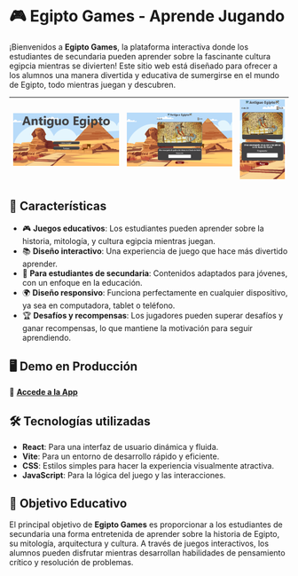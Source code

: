 # 🎮 Egipto Games - Aprende Jugando

¡Bienvenidos a **Egipto Games**, la plataforma interactiva donde los estudiantes de secundaria pueden aprender sobre la fascinante cultura egipcia mientras se divierten! Este sitio web está diseñado para ofrecer a los alumnos una manera divertida y educativa de sumergirse en el mundo de Egipto, todo mientras juegan y descubren.

| ![Main](./public/img/main.png) | ![Game](./public/img/game.png) | ![Game Responsive](./public/img/game-responsive.png) |
|----------------------------|---------------------------|--------------------------------|

## 🚀 Características

- 🎮 **Juegos educativos**: Los estudiantes pueden aprender sobre la historia, mitología, y cultura egipcia mientras juegan.
- 📚 **Diseño interactivo**: Una experiencia de juego que hace más divertido aprender.
- 📍 **Para estudiantes de secundaria**: Contenidos adaptados para jóvenes, con un enfoque en la educación.
- 🌍 **Diseño responsivo**: Funciona perfectamente en cualquier dispositivo, ya sea en computadora, tablet o teléfono.
- 🏆 **Desafíos y recompensas**: Los jugadores pueden superar desafíos y ganar recompensas, lo que mantiene la motivación para seguir aprendiendo.

## 🖥️ Demo en Producción

🔗 [**Accede a la App**](https://egipto-games.vercel.app/)

## 🛠️ Tecnologías utilizadas

- **React**: Para una interfaz de usuario dinámica y fluida.
- **Vite**: Para un entorno de desarrollo rápido y eficiente.
- **CSS**: Estilos simples para hacer la experiencia visualmente atractiva.
- **JavaScript**: Para la lógica del juego y las interacciones.

## 🎯 Objetivo Educativo

El principal objetivo de **Egipto Games** es proporcionar a los estudiantes de secundaria una forma entretenida de aprender sobre la historia de Egipto, su mitología, arquitectura y cultura. A través de juegos interactivos, los alumnos pueden disfrutar mientras desarrollan habilidades de pensamiento crítico y resolución de problemas.
